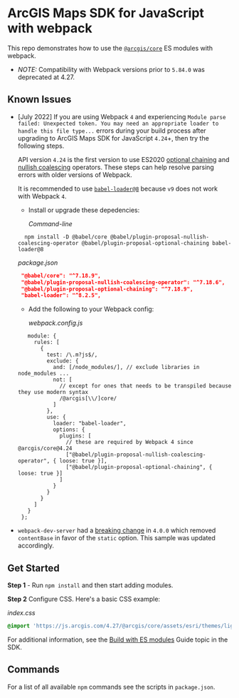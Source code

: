 # ArcGIS Maps SDK for JavaScript with webpack

This repo demonstrates how to use the [`@arcgis/core`](https://www.npmjs.com/package/@arcgis/core) ES modules with webpack.

- *NOTE:* Compatibility with Webpack versions prior to `5.84.0` was deprecated at 4.27.

## Known Issues
- [July 2022] If you are using Webpack `4` and experiencing `Module parse failed: Unexpected token. You may need an appropriate loader to handle this file type...` errors during your build process after upgrading to ArcGIS Maps SDK for JavaScript `4.24`+, then try the following steps. 

  API version `4.24` is the first version to use ES2020 [optional chaining](https://developer.mozilla.org/en-US/docs/Web/JavaScript/Reference/Operators/Optional_chaining) and [nullish coalescing](https://developer.mozilla.org/en-US/docs/Web/JavaScript/Reference/Operators/Nullish_coalescing_operator) operators. These steps can help resolve parsing errors with older versions of Webpack.

  It is recommended to use [`babel-loader@8`](https://github.com/babel/babel-loader#install) because `v9` does not work with Webpack `4`.

   - Install or upgrade these depedencies:

     _Command-line_
    
   ```
     npm install -D @babel/core @babel/plugin-proposal-nullish-coalescing-operator @babel/plugin-proposal-optional-chaining babel-loader@8
   ```
   
     _package.json_

   ```json
    "@babel/core": "^7.18.9",
    "@babel/plugin-proposal-nullish-coalescing-operator": "^7.18.6",
    "@babel/plugin-proposal-optional-chaining": "^7.18.9",
    "babel-loader": "^8.2.5",   
   ```

   - Add the following to your Webpack config:

     _webpack.config.js_

   ```
      module: {
        rules: [
          {
            test: /\.m?js$/,
            exclude: {
              and: [/node_modules/], // exclude libraries in node_modules ...
              not: [
                // except for ones that needs to be transpiled because they use modern syntax
                /@arcgis[\\/]core/
              ]
            },
            use: {
              loader: "babel-loader",
              options: {
                plugins: [
                  // these are required by Webpack 4 since @arcgis/core@4.24
                  ["@babel/plugin-proposal-nullish-coalescing-operator", { loose: true }],
                  ["@babel/plugin-proposal-optional-chaining", { loose: true }]
                ]
              }
            }
          }
        ]
      }
    };
   ```

- `webpack-dev-server` had a [breaking change](https://github.com/webpack/webpack-dev-server/blob/master/CHANGELOG.md#-breaking-changes-4) in `4.0.0` which removed `contentBase` in favor of the `static` option. This sample was updated accordingly.

## Get Started

**Step 1** - Run `npm install` and then start adding modules.

**Step 2** Configure CSS. Here's a basic CSS example:

*index.css*

```css
@import 'https://js.arcgis.com/4.27/@arcgis/core/assets/esri/themes/light/main.css';
```

For additional information, see the [Build with ES modules](https://developers.arcgis.com/javascript/latest/es-modules/) Guide topic in the SDK.

## Commands

For a list of all available `npm` commands see the scripts in `package.json`.
